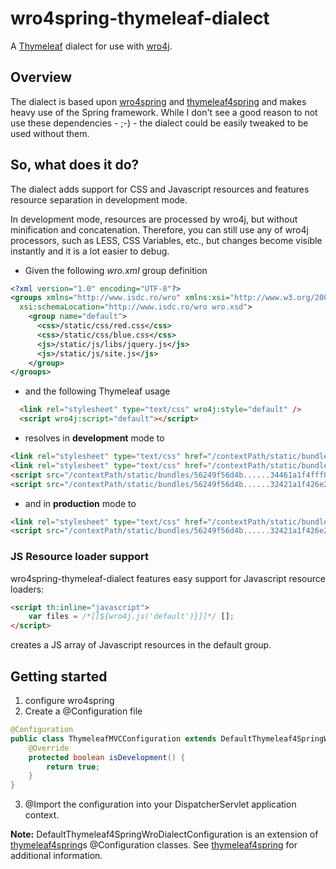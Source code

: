 # wro4spring-thymeleaf-dialect

A <a href="http://www.thymeleaf.org">Thymeleaf</a> dialect for use with
<a href="https://code.google.com/p/wro4j/">wro4j</a>.

## Overview
The dialect is based upon <a href="https://github.com/sevensource/wro4spring">wro4spring</a> and
<a href="https://github.com/sevensource/thymeleaf4spring">thymeleaf4spring</a> and makes heavy use
of the Spring framework. While I don't see a good reason to not use these dependencies - ;-) - the
dialect could be easily tweaked to be used without them.

## So, what does it do?
The dialect adds support for CSS and Javascript resources and features resource separation in development mode.

In development mode, resources are processed by wro4j, but without minification and concatenation. Therefore, you
can still use any of wro4j processors, such as LESS, CSS Variables, etc., but changes become visible instantly
and it is a lot easier to debug.

* Given the following _wro.xml_ group definition
```xml
<?xml version="1.0" encoding="UTF-8"?>
<groups xmlns="http://www.isdc.ro/wro" xmlns:xsi="http://www.w3.org/2001/XMLSchema-instance"
  xsi:schemaLocation="http://www.isdc.ro/wro wro.xsd">
    <group name="default">
      <css>/static/css/red.css</css>
      <css>/static/css/blue.css</css>
      <js>/static/js/libs/jquery.js</js>
      <js>/static/js/site.js</js>
    </group>
</groups>
```

* and the following Thymeleaf usage
```html
  <link rel="stylesheet" type="text/css" wro4j:style="default" />
  <script wro4j:script="default"></script>
```

* resolves in **development** mode to

```html
<link rel="stylesheet" type="text/css" href="/contextPath/static/bundles/56249f56d4...29026e2344/static/css/red.css" />
<link rel="stylesheet" type="text/css" href="/contextPath/static/bundles/a2b1848276...5b5eecb03/static/css/blue.css" />
<script src="/contextPath/static/bundles/56249f56d4b......34461a1f4fff07b7/static/js/libs/jquery.js"></script>
<script src="/contextPath/static/bundles/56249f56d4b......32421a1f426e234/static/js/site.js"></script>
```


* and in **production** mode to

```html
<link rel="stylesheet" type="text/css" href="/contextPath/static/bundles/562142432434545fbfb45fb6/default.css" />
<script src="/contextPath/static/bundles/56249f56d4b......32421a1f426e234/default.js"></script>
```

### JS Resource loader support
wro4spring-thymeleaf-dialect features easy support for Javascript resource loaders:
```html
<script th:inline="javascript">
	var files = /*[[${wro4j.js('default')}]]*/ [];
</script>
```
creates a JS array of Javascript resources in the default group.
 
## Getting started
1. configure wro4spring
2. Create a @Configuration file
```java
@Configuration
public class ThymeleafMVCConfiguration extends DefaultThymeleaf4SpringWroDialectConfiguration {
	@Override
	protected boolean isDevelopment() {
		return true;
	}
}
```
3. @Import the configuration into your DispatcherServlet application context.

**Note:** DefaultThymeleaf4SpringWroDialectConfiguration is an extension of
<a href="https://github.com/sevensource/thymeleaf4spring">thymeleaf4spring</a>s @Configuration classes. See
<a href="https://github.com/sevensource/thymeleaf4spring">thymeleaf4spring</a> for additional information.